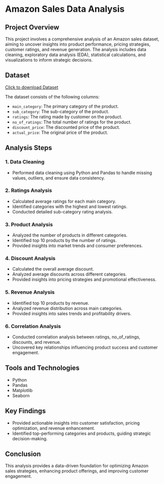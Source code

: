 # Amazon Sales Data Analysis

## Project Overview

This project involves a comprehensive analysis of an Amazon sales dataset, aiming to uncover insights into product performance, pricing strategies, customer ratings, and revenue generation. The analysis includes data cleaning, exploratory data analysis (EDA), statistical calculations, and visualizations to inform strategic decisions.

## Dataset

[Click to download Dataset](https://www.kaggle.com/datasets/lokeshparab/amazon-products-dataset?select=Amazon-Products.csv)

The dataset consists of the following columns:
- `main_category`: The primary category of the product.
- `sub_category`: The sub-category of the product.
- `ratings`: The rating made by customer on the product.
- `no_of_ratings`: The total number of ratings for the product.
- `discount_price`: The discounted price of the product.
- `actual_price`: The original price of the product.

## Analysis Steps

### 1. Data Cleaning
- Performed data cleaning using Python and Pandas to handle missing values, outliers, and ensure data consistency.

### 2. Ratings Analysis
- Calculated average ratings for each main category.
- Identified categories with the highest and lowest ratings.
- Conducted detailed sub-category rating analysis.

### 3. Product Analysis
- Analyzed the number of products in different categories.
- Identified top 10 products by the number of ratings.
- Provided insights into market trends and consumer preferences.

### 4. Discount Analysis
- Calculated the overall average discount.
- Analyzed average discounts across different categories.
- Provided insights into pricing strategies and promotional effectiveness.

### 5. Revenue Analysis
- Identified top 10 products by revenue.
- Analyzed revenue distribution across main categories.
- Provided insights into sales trends and profitability drivers.

### 6. Correlation Analysis
- Conducted correlation analysis between ratings, no_of_ratings, discounts, and revenue.
- Uncovered key relationships influencing product success and customer engagement.

## Tools and Technologies
- Python
- Pandas
- Matplotlib
- Seaborn

## Key Findings
- Provided actionable insights into customer satisfaction, pricing optimization, and revenue enhancement.
- Identified top-performing categories and products, guiding strategic decision-making.

## Conclusion
This analysis provides a data-driven foundation for optimizing Amazon sales strategies, enhancing product offerings, and improving customer engagement.
